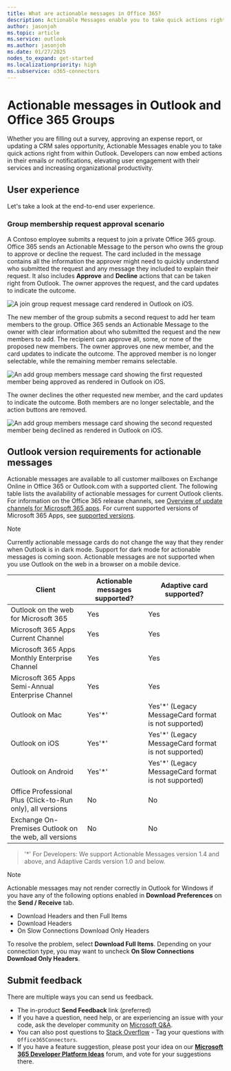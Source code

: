```yaml
---
title: What are actionable messages in Office 365?
description: Actionable Messages enable you to take quick actions right from within Outlook.
author: jasonjoh
ms.topic: article
ms.service: outlook
ms.author: jasonjoh
ms.date: 01/27/2025
nodes_to_expand: get-started
ms.localizationpriority: high
ms.subservice: o365-connectors
---
```


# Actionable messages in Outlook and Office 365 Groups

Whether you are filling out a survey, approving an expense report, or updating a CRM sales opportunity, Actionable Messages enable you to take quick actions right from within Outlook. Developers can now embed actions in their emails or notifications, elevating user engagement with their services and increasing organizational productivity.

## User experience

Let's take a look at the end-to-end user experience.

### Group membership request approval scenario

A Contoso employee submits a request to join a private Office 365 group. Office 365 sends an Actionable Message to the person who owns the group to approve or decline the request. The card included in the message contains all the information the approver might need to quickly understand who submitted the request and any message they included to explain their request. It also includes **Approve** and **Decline** actions that can be taken right from Outlook. The owner approves the request, and the card updates to indicate the outcome.

![A join group request message card rendered in Outlook on iOS.](images/group-join-request-ios.png)

The new member of the group submits a second request to add her team members to the group. Office 365 sends an Actionable Message to the owner with clear information about who submitted the request and the new members to add. The recipient can approve all, some, or none of the proposed new members. The owner approves one new member, and the card updates to indicate the outcome. The approved member is no longer selectable, while the remaining member remains selectable.

![An add group members message card showing the first requested member being approved as rendered in Outlook on iOS.](images/group-add-members-request-ios-1.png)

The owner declines the other requested new member, and the card updates to indicate the outcome. Both members are no longer selectable, and the action buttons are removed.

![An add group members message card showing the second requested member being declined as rendered in Outlook on iOS.](images/group-add-members-request-ios-2.png)

## Outlook version requirements for actionable messages

Actionable messages are available to all customer mailboxes on Exchange Online in Office 365 or Outlook.com with a supported client. The following table lists the availability of actionable messages for current Outlook clients. For information on the Office 365 release channels, see [Overview of update channels for Microsoft 365 apps](/deployoffice/updates/overview-update-channels). For current supported versions of Microsoft 365 Apps, see [supported versions](/officeupdates/update-history-microsoft365-apps-by-date#supported-versions).

> [!NOTE]
> Currently actionable message cards do not change the way that they render when Outlook is in dark mode. Support for dark mode for actionable messages is coming soon. Actionable messages are not supported when you use Outlook on the web in a browser on a mobile device.

| Client                                                     | Actionable messages supported? | Adaptive card supported? |
|------------------------------------------------------------|--------------------------------|--------------------------|
| Outlook on the web for Microsoft 365                       | Yes                            | Yes |
| Microsoft 365 Apps Current Channel                         | Yes                            | Yes |
| Microsoft 365 Apps Monthly Enterprise Channel              | Yes                            | Yes |
| Microsoft 365 Apps Semi-Annual Enterprise Channel          | Yes                            | Yes |
| Outlook on Mac                                             | Yes'*'                         | Yes'*' (Legacy MessageCard format is not supported) |
| Outlook on iOS                                             | Yes'*'                         | Yes'*' (Legacy MessageCard format is not supported) |
| Outlook on Android                                         | Yes'*'                         | Yes'*' (Legacy MessageCard format is not supported) |
| Office Professional Plus (Click-to-Run only), all versions | No                             | No |
| Exchange On-Premises Outlook on the web, all versions      | No                             | No |

> '*' For Developers: We support Actionable Messages version 1.4 and above, and Adaptive Cards version 1.0 and below.

> [!NOTE]
> Actionable messages may not render correctly in Outlook for Windows if you have any of the following options enabled in **Download Preferences** on the **Send / Receive** tab.
>
> - Download Headers and then Full Items
> - Download Headers
> - On Slow Connections Download Only Headers
>
> To resolve the problem, select **Download Full Items**. Depending on your connection type, you may want to uncheck **On Slow Connections Download Only Headers**.

## Submit feedback

There are multiple ways you can send us feedback.

- The in-product **Send Feedback** link (preferred)
- If you have a question, need help, or are experiencing an issue with your code, ask the developer community on [Microsoft Q&A](/answers/topics/office-addins-dev.html).
- You can also post questions to [Stack Overflow](https://stackoverflow.com/questions/tagged/Office365Connectors?sort=newest) - Tag your questions with `Office365Connectors`.
- If you have a feature suggestion, please post your idea on our [**Microsoft 365 Developer Platform Ideas**](https://aka.ms/m365dev-suggestions) forum, and vote for your suggestions there.
